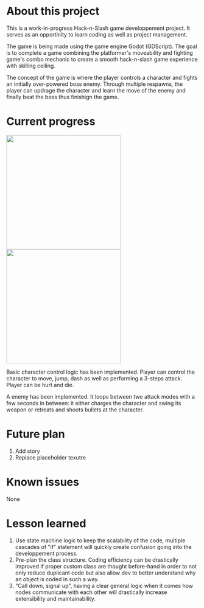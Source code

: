 # About this project
This is a work-in-progress Hack-n-Slash game developpement project. It serves as an opportinity to learn coding as well as project management.

The game is being made using the game engine Godot (GDScript). The goal is to complete a game combining the platformer's moveability and fighting game's combo mechanic to create a smooth hack-n-slash game experience with skilling ceiling.

The concept of the game is where the player controls a character and fights an initially over-powered boss enemy. Through multiple respawns, the player can updrage the character and learn the move of the enemy and finally beat the boss thus finishign the game.

# Current progress
<img src="https://media.giphy.com/media/HCmg5z4pUtnbxRkrUg/giphy.gif" width="300">
<img src="https://media1.giphy.com/media/v1.Y2lkPTc5MGI3NjExbm11MjhmZDYybDluYnozNnQzdmV5MHh2dGtrbm9scmZ4d2k4NTBkcSZlcD12MV9pbnRlcm5hbF9naWZfYnlfaWQmY3Q9Zw/ymr3zh2FGL2Vvpddtd/giphy.gif" width="300">

Basic character control logic has been implemented. Player can control the character to move, jump, dash as well as performing a 3-steps attack. Player can be hurt and die.

A enemy has been implemented. It loops between two attack modes with a few seconds in between: it either charges the character and swing its weapon or retreats and shoots bullets at the character.



# Future plan
1. Add story
2. Replace placeholder texutre

# Known issues
None


# Lesson learned
1. Use state machine logic to keep the scalability of the code, multiple cascades of "if" statement will quickly create confusion going into the developpement process.
2. Pre-plan the class structure. Coding efficiency can be drastically improved if proper custom class are thought before-hand in order to not only reduce duplicant code but also allow dev to better understand why an object is coded in such a way.
3. "Call down, signal up", having a clear general logic when it comes how nodes communicate with each other will drastically increase extensibility and maintainability.
